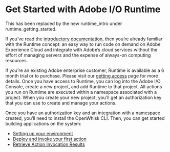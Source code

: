 # Get Started with Adobe I/O Runtime

This has been replaced by the new runtime_intro under runtime_getting_started.

If you&rsquo;ve read the [introductory documentation](../overview/what_is_runtime.md), then you&rsquo;re already familiar with the Runtime concept: an easy way to run code on demand on Adobe Experience Cloud and integrate with Adobe&rsquo;s cloud services without the effort of managing servers and the expense of always-on computing resources.  

If you're an existing Adobe enterprise customer, Runtime is available as a 6 month trial or to purchase. Please visit our [getting access](../overview/getting_access.md) page for more details. Once you have access to Runtime, you can log into the Adobe I/O Console, create a new project, and add Runtime to that project. All actions you run on Runtime are executed within a namespace associated with a project. When you create your new project, you'll get an authorization key that you can use to create and manage your actions.

Once you have an authorization key and an integration with a namespace created, you&rsquo;ll need to install the OpenWhisk CLI. Then, you can get started building applications on the system:

* [Setting up your environment](setup.md)
* [Deploy and invoke your first action](deploy.md)
* [Retrieve Action Invocation Results](activations.md)
